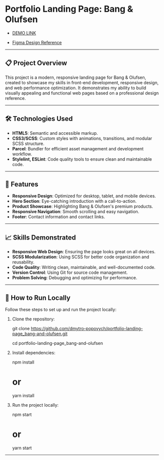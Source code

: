# Portfolio Landing Page: Bang & Olufsen

- [DEMO LINK](https://dmytro-popovych.github.io/portfolio-landing-page_bang-and-olufsen/)

- [Figma Design Reference](https://www.figma.com/file/DtkQmQ797hk0nI4KfMi2Uq/BOSE-New-Version?type=design&node-id=6817-212&t=ZTV6Gl8NzaWkJ4FK-0)

---

## 📋 Project Overview

This project is a modern, responsive landing page for Bang & Olufsen, created to showcase my skills in front-end development, responsive design, and web performance optimization. It demonstrates my ability to build visually appealing and functional web pages based on a professional design reference.

---

## 🛠️ Technologies Used

- **HTML5**: Semantic and accessible markup.
- **CSS3/SCSS**: Custom styles with animations, transitions, and modular SCSS structure.
- **Parcel**: Bundler for efficient asset management and development workflow.
- **Stylelint, ESLint**: Code quality tools to ensure clean and maintainable code.

---

## 🌟 Features

- **Responsive Design**: Optimized for desktop, tablet, and mobile devices.
- **Hero Section**: Eye-catching introduction with a call-to-action.
- **Product Showcase**: Highlighting Bang & Olufsen's premium products.
- **Responsive Navigation**: Smooth scrolling and easy navigation.
- **Footer**: Contact information and contact links.

---

## 📈 Skills Demonstrated

- **Responsive Web Design**: Ensuring the page looks great on all devices.
- **SCSS Modularization**: Using SCSS for better code organization and reusability.
- **Code Quality**: Writing clean, maintainable, and well-documented code.
- **Version Control**: Using Git for source code management.
- **Problem Solving**: Debugging and optimizing for performance.

---

## 🧪 How to Run Locally

Follow these steps to set up and run the project locally:

1. Clone the repository:

   git clone https://github.com/dmytro-popovych/portfolio-landing-page_bang-and-olufsen.git

   cd portfolio-landing-page_bang-and-olufsen

2. Install dependencies:

   npm install
   # or
   yarn install

3. Run the project locally:

   npm start
   # or
   yarn start

---

